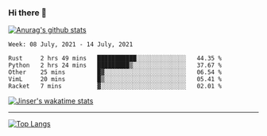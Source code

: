 ### Hi there 👋

[![Anurag's github stats](https://github-readme-stats.vercel.app/api?username=jinserrr&show_icons=true)](https://github.com/anuraghazra/github-readme-stats)


<!--START_SECTION:waka-->
```text
Week: 08 July, 2021 - 14 July, 2021

Rust     2 hrs 49 mins   ███████████░░░░░░░░░░░░░░   44.35 % 
Python   2 hrs 24 mins   █████████▒░░░░░░░░░░░░░░░   37.67 % 
Other    25 mins         █▓░░░░░░░░░░░░░░░░░░░░░░░   06.54 % 
VimL     20 mins         █▒░░░░░░░░░░░░░░░░░░░░░░░   05.41 % 
Racket   7 mins          ▓░░░░░░░░░░░░░░░░░░░░░░░░   02.01 % 
```
<!--END_SECTION:waka-->

[![Jinser's wakatime stats](https://github-readme-stats.vercel.app/api/wakatime?username=jinser)](https://github.com/anuraghazra/github-readme-stats)

***

[![Top Langs](https://github-readme-stats.vercel.app/api/top-langs/?username=jinserrr)](https://github.com/anuraghazra/github-readme-stats)
